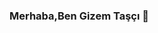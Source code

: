 ### Merhaba,Ben Gizem Taşçı 👋
<!--
**gizem-tasci/gizem-tasci** is a ✨ _special_ ✨ repository because its `README.md` (this file) appears on your GitHub profile.

- 🔭 Ben bir Frontend Developer ve Bilgisayar Öğretmeniyim. Teknoloji ve yazılım dünyasına olan ilgimle birlikte, HTML, CSS,C# ve JavaScript gibi teknolojilerde deneyime sahibiyim. Aynı zamanda Python dilini de temel seviyede biliyorum. Öğrencilerime bilgi aktarmanın yanı sıra, yazılım dünyasında sürekli öğrenmeye açık, takım çalışmasına yatkın ve yeniliklere açık biriyim.
-  📧 Email: (mailto: gizemtasci01@gmail.com)
- 😄 Gelişime ve öğrenmeye her zaman açığım, yeni projelerde işbirliği yapmaktan mutluluk duyarım. Eğer bir sorunuz veya iş teklifiniz varsa, benimle iletişime geçebilirsiniz!
- ⚡ **Yaratıcı ve kod meraklısı bir bakış açısına sahip olan bir geliştiriciyle tanışmaktan keyif alacağınızı umuyorum.** 😊
-->
